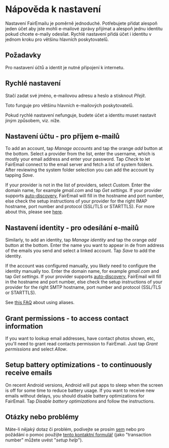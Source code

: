 # Nápověda k nastavení

Nastavení FairEmailu je poměrně jednoduché. Potřebujete přidat alespoň jeden účet aby jste mohli e-mailové zprávy přijímat a alespoň jednu identitu pokud chcete e-maily odesílat. Rychlé nastavení přidá účet i identitu v jednom kroku pro většinu hlavních poskytovatelů.

## Požadavky

Pro nastavení účtů a identit je nutné připojení k internetu.

## Rychlé nastavení

Stačí zadat své jméno, e-mailovou adresu a heslo a stisknout *Přejít*.

Toto funguje pro většinu hlavních e-mailových poskytovatelů.

Pokud rychlé nastavení nefunguje, budete účet a identitu muset nastavit jiným způsobem, viz. níže.

## Nastavení účtu - pro příjem e-mailů

To add an account, tap *Manage accounts* and tap the orange *add* button at the bottom. Select a provider from the list, enter the username, which is mostly your email address and enter your password. Tap *Check* to let FairEmail connect to the email server and fetch a list of system folders. After reviewing the system folder selection you can add the account by tapping *Save*.

If your provider is not in the list of providers, select *Custom*. Enter the domain name, for example *gmail.com* and tap *Get settings*. If your provider supports [auto-discovery](https://tools.ietf.org/html/rfc6186), FairEmail will fill in the hostname and port number, else check the setup instructions of your provider for the right IMAP hostname, port number and protocol (SSL/TLS or STARTTLS). For more about this, please see [here](https://github.com/M66B/FairEmail/blob/master/FAQ.md#authorizing-accounts).

## Nastavení identity - pro odesílání e-mailů

Similarly, to add an identity, tap *Manage identity* and tap the orange *add* button at the bottom. Enter the name you want to appear in de from address of the emails you send and select a linked account. Tap *Save* to add the identity.

If the account was configured manually, you likely need to configure the identity manually too. Enter the domain name, for example *gmail.com* and tap *Get settings*. If your provider supports [auto-discovery](https://tools.ietf.org/html/rfc6186), FairEmail will fill in the hostname and port number, else check the setup instructions of your provider for the right SMTP hostname, port number and protocol (SSL/TLS or STARTTLS).

See [this FAQ](https://github.com/M66B/FairEmail/blob/master/FAQ.md#FAQ9) about using aliases.

## Grant permissions - to access contact information

If you want to lookup email addresses, have contact photos shown, etc, you'll need to grant read contacts permission to FairEmail. Just tap *Grant permissions* and select *Allow*.

## Setup battery optimizations - to continuously receive emails

On recent Android versions, Android will put apps to sleep when the screen is off for some time to reduce battery usage. If you want to receive new emails without delays, you should disable battery optimizations for FairEmail. Tap *Disable battery optimizations* and follow the instructions.

## Otázky nebo problémy

Máte-li nějaký dotaz či problém, podívejte se prosím [sem](https://github.com/M66B/FairEmail/blob/master/FAQ.md) nebo pro požádání o pomoc použijte [tento kontaktní formulář](https://contact.faircode.eu/?product=fairemailsupport) (jako "transaction number" můžete uvést "*setup help*").